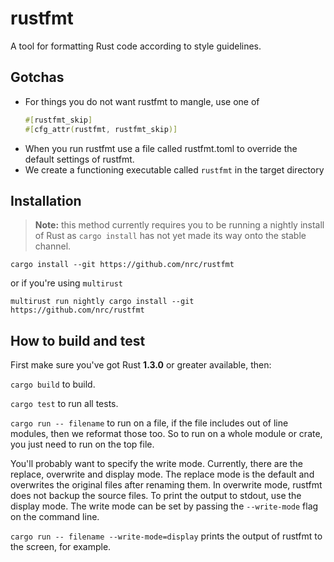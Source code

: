 # rustfmt

A tool for formatting Rust code according to style guidelines.

## Gotchas

* For things you do not want rustfmt to mangle, use one of
   ```rust
   #[rustfmt_skip]
   #[cfg_attr(rustfmt, rustfmt_skip)]
    ```
* When you run rustfmt use a file called rustfmt.toml to override the default
  settings of rustfmt.
* We create a functioning executable called `rustfmt` in the target directory

## Installation

> **Note:** this method currently requires you to be running a nightly install
> of Rust as `cargo install` has not yet made its way onto the stable channel.

```
cargo install --git https://github.com/nrc/rustfmt
```

or if you're using `multirust`

```
multirust run nightly cargo install --git https://github.com/nrc/rustfmt
```

## How to build and test

First make sure you've got Rust **1.3.0** or greater available, then:

`cargo build` to build.

`cargo test` to run all tests.

`cargo run -- filename` to run on a file, if the file includes out of line modules,
then we reformat those too. So to run on a whole module or crate, you just need
to run on the top file.

You'll probably want to specify the write mode. Currently, there are the replace,
overwrite and display mode. The replace mode is the default and overwrites the
original files after renaming them. In overwrite mode, rustfmt does not backup
the source files. To print the output to stdout, use the display mode. The write
mode can be set by passing the `--write-mode` flag on the command line.

`cargo run -- filename --write-mode=display` prints the output of rustfmt to the
screen, for example.
